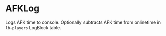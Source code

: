 # AFKLog
Logs AFK time to console.
Optionally subtracts AFK time from onlinetime in `lb-players` LogBlock table.
